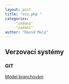 ```yaml
---
layout: post
title: "vcs.php "
categories:
    -"zadani"
    -"zadani"
author: "David Malý"
--- 
```



## Verzovací systémy

### GIT
[Model branchování](http://nvie.com/posts/a-successful-git-branching-model/)